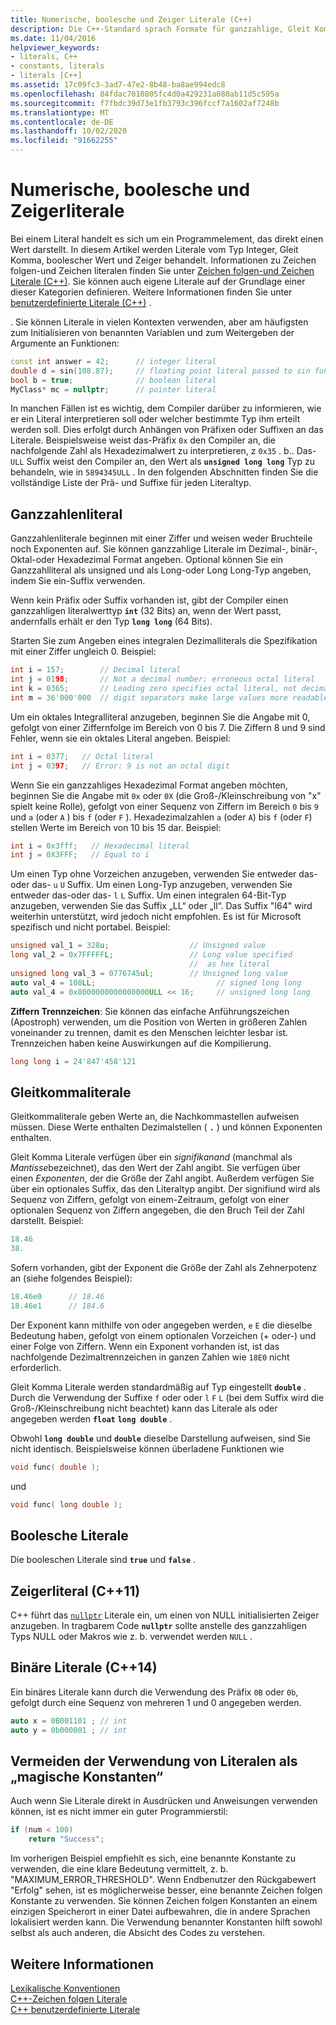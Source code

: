 ```yaml
---
title: Numerische, boolesche und Zeiger Literale (C++)
description: Die C++-Standard sprach Formate für ganzzahlige, Gleit Komma-, boolesche und Zeiger Literale.
ms.date: 11/04/2016
helpviewer_keywords:
- literals, C++
- constants, literals
- literals [C++]
ms.assetid: 17c09fc3-3ad7-47e2-8b48-ba8ae994edc8
ms.openlocfilehash: 84fdac7010805fc4d0a429231a080ab11d5c595a
ms.sourcegitcommit: f7fbdc39d73e1fb3793c396fccf7a1602af7248b
ms.translationtype: MT
ms.contentlocale: de-DE
ms.lasthandoff: 10/02/2020
ms.locfileid: "91662255"
---
```

# <a name="numeric-boolean-and-pointer-literals"></a>Numerische, boolesche und Zeigerliterale

Bei einem Literal handelt es sich um ein Programmelement, das direkt einen Wert darstellt. In diesem Artikel werden Literale vom Typ Integer, Gleit Komma, boolescher Wert und Zeiger behandelt. Informationen zu Zeichen folgen-und Zeichen literalen finden Sie unter [Zeichen folgen-und Zeichen Literale (C++)](../cpp/string-and-character-literals-cpp.md). Sie können auch eigene Literale auf der Grundlage einer dieser Kategorien definieren. Weitere Informationen finden Sie unter [benutzerdefinierte Literale (C++)](../cpp/user-defined-literals-cpp.md) .

. Sie können Literale in vielen Kontexten verwenden, aber am häufigsten zum Initialisieren von benannten Variablen und zum Weitergeben der Argumente an Funktionen:

```cpp
const int answer = 42;      // integer literal
double d = sin(108.87);     // floating point literal passed to sin function
bool b = true;              // boolean literal
MyClass* mc = nullptr;      // pointer literal
```

In manchen Fällen ist es wichtig, dem Compiler darüber zu informieren, wie er ein Literal interpretieren soll oder welcher bestimmte Typ ihm erteilt werden soll. Dies erfolgt durch Anhängen von Präfixen oder Suffixen an das Literale. Beispielsweise weist das-Präfix `0x` den Compiler an, die nachfolgende Zahl als Hexadezimalwert zu interpretieren, z `0x35` . b.. Das- `ULL` Suffix weist den Compiler an, den Wert als **`unsigned long long`** Typ zu behandeln, wie in `5894345ULL` . In den folgenden Abschnitten finden Sie die vollständige Liste der Prä- und Suffixe für jeden Literaltyp.

## <a name="integer-literals"></a>Ganzzahlenliteral

Ganzzahlenliterale beginnen mit einer Ziffer und weisen weder Bruchteile noch Exponenten auf. Sie können ganzzahlige Literale im Dezimal-, binär-, Oktal-oder Hexadezimal Format angeben. Optional können Sie ein Ganzzahlliteral als unsigned und als Long-oder Long Long-Typ angeben, indem Sie ein-Suffix verwenden.

Wenn kein Präfix oder Suffix vorhanden ist, gibt der Compiler einen ganzzahligen literalwerttyp **`int`** (32 Bits) an, wenn der Wert passt, andernfalls erhält er den Typ **`long long`** (64 Bits).

Starten Sie zum Angeben eines integralen Dezimalliterals die Spezifikation mit einer Ziffer ungleich 0. Beispiel:

```cpp
int i = 157;        // Decimal literal
int j = 0198;       // Not a decimal number; erroneous octal literal
int k = 0365;       // Leading zero specifies octal literal, not decimal
int m = 36'000'000  // digit separators make large values more readable
```

Um ein oktales Integralliteral anzugeben, beginnen Sie die Angabe mit 0, gefolgt von einer Ziffernfolge im Bereich von 0 bis 7. Die Ziffern 8 und 9 sind Fehler, wenn sie ein oktales Literal angeben. Beispiel:

```cpp
int i = 0377;   // Octal literal
int j = 0397;   // Error: 9 is not an octal digit
```

Wenn Sie ein ganzzahliges Hexadezimal Format angeben möchten, beginnen Sie die Angabe mit `0x` oder `0X` (die Groß-/Kleinschreibung von "x" spielt keine Rolle), gefolgt von einer Sequenz von Ziffern im Bereich `0` bis `9` und `a` (oder `A` ) bis `f` (oder `F` ). Hexadezimalzahlen `a` (oder `A`) bis `f` (oder `F`) stellen Werte im Bereich von 10 bis 15 dar. Beispiel:

```cpp
int i = 0x3fff;   // Hexadecimal literal
int j = 0X3FFF;   // Equal to i
```

Um einen Typ ohne Vorzeichen anzugeben, verwenden Sie entweder das-oder das- `u` `U` Suffix. Um einen Long-Typ anzugeben, verwenden Sie entweder das-oder das- `l` `L` Suffix. Um einen integralen 64-Bit-Typ anzugeben, verwenden Sie das Suffix „LL“ oder „ll“. Das Suffix "I64" wird weiterhin unterstützt, wird jedoch nicht empfohlen. Es ist für Microsoft spezifisch und nicht portabel. Beispiel:

```cpp
unsigned val_1 = 328u;                  // Unsigned value
long val_2 = 0x7FFFFFL;                 // Long value specified
                                        //  as hex literal
unsigned long val_3 = 0776745ul;        // Unsigned long value
auto val_4 = 108LL;                           // signed long long
auto val_4 = 0x8000000000000000ULL << 16;     // unsigned long long
```

**Ziffern Trennzeichen**: Sie können das einfache Anführungszeichen (Apostroph) verwenden, um die Position von Werten in größeren Zahlen voneinander zu trennen, damit es den Menschen leichter lesbar ist. Trennzeichen haben keine Auswirkungen auf die Kompilierung.

```cpp
long long i = 24'847'458'121
```

## <a name="floating-point-literals"></a>Gleitkommaliterale

Gleitkommaliterale geben Werte an, die Nachkommastellen aufweisen müssen. Diese Werte enthalten Dezimalstellen ( **`.`** ) und können Exponenten enthalten.

Gleit Komma Literale verfügen über ein *signifikanand* (manchmal als *Mantisse*bezeichnet), das den Wert der Zahl angibt. Sie verfügen über einen *Exponenten*, der die Größe der Zahl angibt. Außerdem verfügen Sie über ein optionales Suffix, das den Literaltyp angibt. Der signifiund wird als Sequenz von Ziffern, gefolgt von einem-Zeitraum, gefolgt von einer optionalen Sequenz von Ziffern angegeben, die den Bruch Teil der Zahl darstellt. Beispiel:

```cpp
18.46
38.
```

Sofern vorhanden, gibt der Exponent die Größe der Zahl als Zehnerpotenz an (siehe folgendes Beispiel):

```cpp
18.46e0      // 18.46
18.46e1      // 184.6
```

Der Exponent kann mithilfe von oder angegeben werden, `e` `E` die dieselbe Bedeutung haben, gefolgt von einem optionalen Vorzeichen (+ oder-) und einer Folge von Ziffern.  Wenn ein Exponent vorhanden ist, ist das nachfolgende Dezimaltrennzeichen in ganzen Zahlen wie `18E0` nicht erforderlich.

Gleit Komma Literale werden standardmäßig auf Typ eingestellt **`double`** . Durch die Verwendung der Suffixe `f` oder oder `l` `F` `L` (bei dem Suffix wird die Groß-/Kleinschreibung nicht beachtet) kann das Literale als oder angegeben werden **`float`** **`long double`** .

Obwohl **`long double`** und **`double`** dieselbe Darstellung aufweisen, sind Sie nicht identisch. Beispielsweise können überladene Funktionen wie

```cpp
void func( double );
```

und

```cpp
void func( long double );
```

## <a name="boolean-literals"></a>Boolesche Literale

Die booleschen Literale sind **`true`** und **`false`** .

## <a name="pointer-literal-c11"></a>Zeigerliteral (C++11)

C++ führt das [`nullptr`](../cpp/nullptr.md) Literale ein, um einen von NULL initialisierten Zeiger anzugeben. In tragbarem Code **`nullptr`** sollte anstelle des ganzzahligen Typs NULL oder Makros wie z. b. verwendet werden `NULL` .

## <a name="binary-literals-c14"></a>Binäre Literale (C++14)

Ein binäres Literale kann durch die Verwendung des Präfix `0B` oder `0b`, gefolgt durch eine Sequenz von mehreren 1 und 0 angegeben werden.

```cpp
auto x = 0B001101 ; // int
auto y = 0b000001 ; // int
```

## <a name="avoid-using-literals-as-magic-constants"></a>Vermeiden der Verwendung von Literalen als „magische Konstanten“

Auch wenn Sie Literale direkt in Ausdrücken und Anweisungen verwenden können, ist es nicht immer ein guter Programmierstil:

```cpp
if (num < 100)
    return "Success";
```

Im vorherigen Beispiel empfiehlt es sich, eine benannte Konstante zu verwenden, die eine klare Bedeutung vermittelt, z. b. "MAXIMUM_ERROR_THRESHOLD". Wenn Endbenutzer den Rückgabewert "Erfolg" sehen, ist es möglicherweise besser, eine benannte Zeichen folgen Konstante zu verwenden. Sie können Zeichen folgen Konstanten an einem einzigen Speicherort in einer Datei aufbewahren, die in andere Sprachen lokalisiert werden kann. Die Verwendung benannter Konstanten hilft sowohl selbst als auch anderen, die Absicht des Codes zu verstehen.

## <a name="see-also"></a>Weitere Informationen

[Lexikalische Konventionen](../cpp/lexical-conventions.md)<br/>
[C++-Zeichen folgen Literale](../cpp/string-and-character-literals-cpp.md)<br/>
[C++ benutzerdefinierte Literale](../cpp/user-defined-literals-cpp.md)
